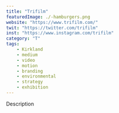 ```yaml
---
title: "Trifilm"
featuredImage: ./-hamburgers.png
website: "https://www.trifilm.com/"
twit: "https://twitter.com/trifilm"
inst: "https://www.instagram.com/trifilm"
category: "T"
tags:
    - Kirkland
    - medium
    - video
    - motion
    - branding
    - environmental
    - strategy
    - exhibition
---
```


Description

